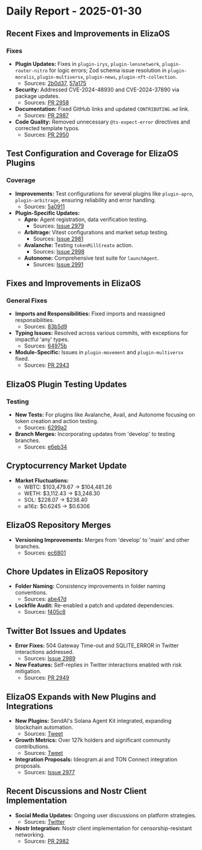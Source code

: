 # Daily Report - 2025-01-30

## Recent Fixes and Improvements in ElizaOS

### Fixes

- **Plugin Updates:** Fixes in `plugin-irys`, `plugin-lensnetwork`, `plugin-router-nitro` for logic errors; Zod schema issue resolution in `plugin-moralis`, `plugin-multiversx`, `plugin-news`, `plugin-nft-collection`.
  - Sources: [2b0d37](https://github.com/elizaOS/eliza/commit/2b0d37428fca46004885d7f4ba33e9deb1a03344), [57a175](https://github.com/elizaOS/eliza/commit/57a175ea55caf6116014a9130e251f9ea645ef69)
- **Security:** Addressed CVE-2024-48930 and CVE-2024-37890 via package updates.
  - Sources: [PR 2958](https://github.com/elizaOS/eliza/pull/2958)
- **Documentation:** Fixed GitHub links and updated `CONTRIBUTING.md` link.
  - Sources: [PR 2987](https://github.com/elizaOS/eliza/pull/2987)
- **Code Quality:** Removed unnecessary `@ts-expect-error` directives and corrected template typos.
  - Sources: [PR 2950](https://github.com/elizaOS/eliza/pull/2950)

## Test Configuration and Coverage for ElizaOS Plugins

### Coverage

- **Improvements:** Test configurations for several plugins like `plugin-apro`, `plugin-arbitrage`, ensuring reliability and error handling.
  - Sources: [5a0911](https://github.com/elizaOS/eliza/commit/5a09114920c586095229e431054655dd71055e68)
- **Plugin-Specific Updates:**
  - **Apro:** Agent registration, data verification testing.
    - Sources: [Issue 2979](https://github.com/elizaOS/eliza/issues/2979)
  - **Arbitrage:** Vitest configurations and market setup testing.
    - Sources: [Issue 2981](https://github.com/elizaOS/eliza/issues/2981)
  - **Avalanche:** Testing `tokenMillCreate` action.
    - Sources: [Issue 2998](https://github.com/elizaOS/eliza/issues/2998)
  - **Autonome:** Comprehensive test suite for `launchAgent`.
    - Sources: [Issue 2991](https://github.com/elizaOS/eliza/issues/2991)

## Fixes and Improvements in ElizaOS

### General Fixes

- **Imports and Responsibilities:** Fixed imports and reassigned responsibilities.
  - Sources: [83b5d9](https://github.com/elizaOS/eliza/commit/83b5d909d2742d77408251019f976983f667273e)
- **Typing Issues:** Resolved across various commits, with exceptions for impactful 'any' types.
  - Sources: [64975b](https://github.com/elizaOS/eliza/commit/64975b285ee42d5614735061d02f98bfef35f570)
- **Module-Specific:** Issues in `plugin-movement` and `plugin-multiversx` fixed.
  - Sources: [PR 2943](https://github.com/elizaOS/eliza/pull/2943)

## ElizaOS Plugin Testing Updates

### Testing

- **New Tests:** For plugins like Avalanche, Avail, and Autonome focusing on token creation and action testing.
  - Sources: [6299a2](https://github.com/elizaOS/eliza/commit/6299a20d8a974fd1d49170c4f7bb48eeb30edb4b)
- **Branch Merges:** Incorporating updates from 'develop' to testing branches.
  - Sources: [e6eb34](https://github.com/elizaOS/eliza/commit/e6eb34bf9a1d5ce2cc41541743cb8bb77038880f)

## Cryptocurrency Market Update

- **Market Fluctuations:**
  - WBTC: $103,479.67 → $104,481.26
  - WETH: $3,112.43 → $3,248.30
  - SOL: $228.07 → $238.40
  - ai16z: $0.6245 → $0.6306

## ElizaOS Repository Merges

- **Versioning Improvements:** Merges from 'develop' to 'main' and other branches.
  - Sources: [ec6801](https://github.com/elizaOS/eliza/commit/ec6801d2f6f4e9167069855008de092237eef1e2)

## Chore Updates in ElizaOS Repository

- **Folder Naming:** Consistency improvements in folder naming conventions.
  - Sources: [abe47d](https://github.com/elizaOS/eliza/commit/abe47dfd1cf097b8e360d520419d5d4ce0003067)
- **Lockfile Audit:** Re-enabled a patch and updated dependencies.
  - Sources: [f405c8](https://github.com/elizaOS/eliza/commit/f405c825d6006909824a64eb92d56e39befe0f73)

## Twitter Bot Issues and Updates

- **Error Fixes:** 504 Gateway Time-out and SQLITE_ERROR in Twitter interactions addressed.
  - Sources: [Issue 2989](https://github.com/elizaOS/eliza/issues/2989)
- **New Features:** Self-replies in Twitter interactions enabled with risk mitigation.
  - Sources: [PR 2949](https://github.com/elizaOS/eliza/pull/2949)

## ElizaOS Expands with New Plugins and Integrations

- **New Plugins:** SendAI's Solana Agent Kit integrated, expanding blockchain automation.
  - Sources: [Tweet](https://twitter.com/ai16zdao/status/1885047197869248884)
- **Growth Metrics:** Over 127k holders and significant community contributions.
  - Sources: [Tweet](https://twitter.com/ai16zdao/status/1885010626876952768)
- **Integration Proposals:** Ideogram.ai and TON Connect integration proposals.
  - Sources: [Issue 2977](https://github.com/elizaOS/eliza/issues/2977)

## Recent Discussions and Nostr Client Implementation

- **Social Media Updates:** Ongoing user discussions on platform strategies.
  - Sources: [Twitter](https://twitter.com/dankvr/status/1885054783314076125)
- **Nostr Integration:** Nostr client implementation for censorship-resistant networking.
  - Sources: [PR 2982](https://github.com/elizaOS/eliza/pull/2982)
